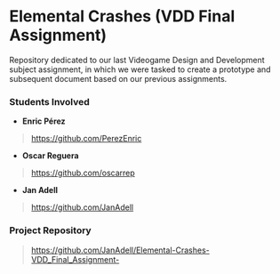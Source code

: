 # Elemental Crashes (VDD Final Assignment)

Repository dedicated to our last Videogame Design and Development subject assignment, in which we were tasked to create a prototype and subsequent document based on our previous assignments.

### Students Involved

* **Enric Pérez**
> https://github.com/PerezEnric

* **Oscar Reguera**
> https://github.com/oscarrep

* **Jan Adell**
> https://github.com/JanAdell


### Project Repository

> https://github.com/JanAdell/Elemental-Crashes-VDD_Final_Assignment-
